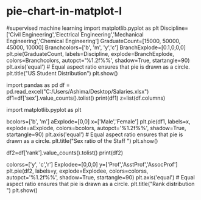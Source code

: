 # pie-chart-in-matplot-l
#supervised machine learning
import matplotlib.pyplot as plt
Discipline=['Civil Engineering','Electrical Engineering','Mechanical Engineering','Chemical Engineering']
GraduateCount=[15000, 50000, 45000, 10000]
Branchcolors=['b', 'm', 'y','c']
BranchExplode=[0.1,0,0,0]
plt.pie(GraduateCount, labels=Discipline, explode=BranchExplode, colors=Branchcolors, autopct='%1.2f%%', shadow=True, startangle=90)
plt.axis('equal')  # Equal aspect ratio ensures that pie is drawn as a circle.
plt.title("US Student Distribution")
plt.show()


import pandas as pd
df = pd.read_excel("C:/Users/Ashima/Desktop/Salaries.xlsx")
df1=df['sex'].value_counts().tolist()
print(df1)
z=list(df.columns)



import matplotlib.pyplot as plt


bcolors=['b', 'm']
aExplode=[0,0]
x=['Male','Female']
plt.pie(df1, labels=x, explode=aExplode, colors=bcolors, autopct='%1.2f%%', shadow=True, startangle=90)
plt.axis('equal')  # Equal aspect ratio ensures that pie is drawn as a circle.
plt.title("Sex ratio of the Staff ")
plt.show()

df2=df['rank'].value_counts().tolist()
print(df2)

colorss=['y', 'c','r']
Explodee=[0,0,0]
y=['Prof','AsstProf','AssocProf']
plt.pie(df2, labels=y, explode=Explodee, colors=colorss, autopct='%1.2f%%', shadow=True, startangle=90)
plt.axis('equal')  # Equal aspect ratio ensures that pie is drawn as a circle.
plt.title("Rank distribution ")
plt.show()
